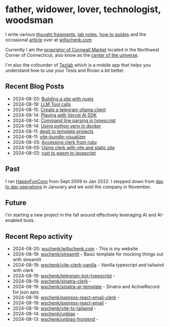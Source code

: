 # father, widower, lover, technologist, woodsman

I write various [thought fragments](https://willschenk.com/fragments/), [lab notes](https://willschenk.com/labnotes/), [how to guides](https://willschenk.com/howto/) and the occasional [article](https://willschenk.com/articles/) over at [willschenk.com](https://willschenk.com)

Currently I am the [proprietor of Cornwall Market](https://www.cornwallmarket.com/) located in the Northwest Corner of Connecticut, also know as the [center of the universe](https://www.cornwallmarket.com/why-cornwall).

I'm also the cofounder of [Tezlab](https://tezlabapp.com) which is a mobile app that helps you understand how to use your Tesla and Rivian a bit better.

## Recent Blog Posts

 - 2024-08-20: [Building a site with nuejs](https://willschenk.com/howto/2024/building_a_site_with_nuejs/)
 - 2024-08-19: [LLM Tool calls](https://willschenk.com/howto/2024/llm_tool_calls/)
 - 2024-08-15: [Create a telegram ollama client](https://willschenk.com/howto/2024/create_a_telegram_ollama_client/)
 - 2024-08-14: [Playing with Vercel AI SDK](https://willschenk.com/labnotes/2024/playing_with_vercel_ai_sdk/)
 - 2024-08-14: [Command line parsing in typescript](https://willschenk.com/howto/2024/command_line_parsing_in_typescript/)
 - 2024-08-14: [Using python venv in docker](https://willschenk.com/labnotes/2024/using_python_venv_in_docker/)
 - 2024-08-11: [degit to template projects](https://willschenk.com/labnotes/2024/degit_to_template_projects/)
 - 2024-08-11: [vite-bundle-visualizer](https://willschenk.com/labnotes/2024/vite_bundle_visualizer/)
 - 2024-08-05: [Accessing clerk from ruby](https://willschenk.com/labnotes/2024/accessing_clerk_from_ruby/)
 - 2024-08-05: [Using clerk with vite and static site](https://willschenk.com/labnotes/2024/using_clerk_with_vite/)
 - 2024-08-02: [rust to wasm to javascript](https://willschenk.com/fragments/2024/rust_to_wasm_to_javascript/)

## Past

I ran [HappyFunCorp](https://happyfuncorp.com) from Sept 2009 to Jan 2022. I stepped down from [day to day operations](https://willschenk.com/fragments/2023/a_good_death/) in Janurary and we sold the company in November.

## Future

I'm starting a new project in the fall around effectively leveraging AI and AI-enabled tools.

## Recent Repo activity

 - 2024-08-20: [wschenk/willschenk.com](https://github.com/wschenk/willschenk.com) - This is my website
 - 2024-08-19: [wschenk/streamlit](https://github.com/wschenk/streamlit) - Basic template for mocking things out with streamlit
 - 2024-08-19: [wschenk/vite-clerk-vanilla](https://github.com/wschenk/vite-clerk-vanilla) - Vanilla typescript and tailwind with clerk
 - 2024-08-19: [wschenk/telegram-bot-typescript](https://github.com/wschenk/telegram-bot-typescript) - 
 - 2024-08-19: [wschenk/sinatra-clerk](https://github.com/wschenk/sinatra-clerk) - 
 - 2024-08-19: [wschenk/sinatra-ar-template](https://github.com/wschenk/sinatra-ar-template) - Sinatra and ActiveRecord for json apis
 - 2024-08-19: [wschenk/express-react-email-clerk](https://github.com/wschenk/express-react-email-clerk) - 
 - 2024-08-19: [wschenk/express-react-email](https://github.com/wschenk/express-react-email) - 
 - 2024-08-19: [wschenk/vite-ts-tailwind](https://github.com/wschenk/vite-ts-tailwind) - 
 - 2024-08-14: [wschenk/unbias](https://github.com/wschenk/unbias) - 
 - 2024-08-13: [wschenk/unbias-frontend](https://github.com/wschenk/unbias-frontend) - 
